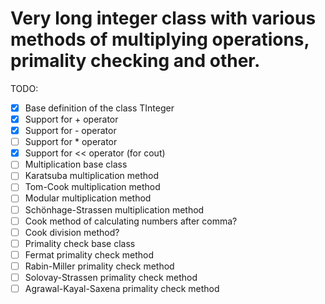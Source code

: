# Very long integer class with various methods of multiplying operations, primality checking and other.

TODO:
* [X] Base definition of the class TInteger
* [X] Support for + operator
* [X] Support for - operator
* [ ] Support for * operator
* [X] Support for << operator (for cout)
* [ ] Multiplication base class
* [ ] Karatsuba multiplication method
* [ ] Tom-Cook multiplication method
* [ ] Modular multiplication method
* [ ] Schönhage-Strassen multiplication method
* [ ] Cook method of calculating numbers after comma?
* [ ] Cook division method?
* [ ] Primality check base class
* [ ] Fermat primality check method
* [ ] Rabin-Miller primality check method
* [ ] Solovay-Strassen primality check method
* [ ] Agrawal-Kayal-Saxena primality check method
